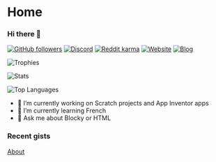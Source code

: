 # Home

### Hi there 👋

[![GitHub followers](https://img.shields.io/github/followers/thecoder876?label=GitHub%20followers&style=flat)](https://github.com/thecoder876 "Visit my GitHub profile to follow")
[![Discord](https://img.shields.io/discord/790654326804316221?label=Discord&logo=Discord&style=flat)](https://discord.gg/axqqTWyezJ "Join my Discord server")
[![Reddit karma](https://img.shields.io/reddit/user-karma/combined/theredditor876?label=Reddit%20karma&logo=reddit)](https://www.reddit.com/user/theredditor876/ "Visit my Reddit profile")
[![Website](https://img.shields.io/badge/Website-thecoder876.github.io-blue)](https://thecoder876.github.io "Visit my website")
[![Blog](https://img.shields.io/badge/Blog-thecoder876.blogspot.com-blue)](https://thecoder876.blogspot.com "Visit my blog")

![Trophies](https://github-profile-trophy.vercel.app/?username=thecoder876)

![Stats](https://github-readme-stats.vercel.app/api?username=thecoder876&theme=dark&count_private=true)

![Top Languages](https://github-readme-stats.vercel.app/api/top-langs/?username=thecoder876&theme=dark&count_private=true)

- 🔭 I’m currently working on Scratch projects and App Inventor apps
- 🌱 I’m currently learning French
- 💬 Ask me about Blocky or HTML

### Recent gists

<script src="https://gist.github.com/thecoder876/3f3cae15ebb242cd49672c60300e2467.js"></script>

<script src="https://gist.github.com/thecoder876/b59b8500a0260ad8524663628e58f395.js"></script>

[About](https://thecoder876.github.io/About "Visit the About page")
